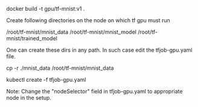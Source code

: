 docker build -t gpu/tf-mnist:v1 .

Create following directories on the node on which tf gpu must run

/root/tf-mnist/mnist_data
/root/tf-mnist/mnist_model
/root/tf-mnist/trained_model

One can create these dirs in any path. In such case edit the tfjob-gpu.yaml file.

cp -r ./mnist_data /root/tf-mnist/mnist_data

kubectl create -f tfjob-gpu.yaml

Note: Change the "nodeSelector" field in tfjob-gpu.yaml to appropriate node in the setup.
